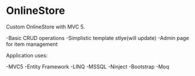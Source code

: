 # OnlineStore
Custom OnlineStore with MVC 5.

-Basic CRUD operations
-Simplistic template stlye(will update)
-Admin page for item management

Application uses:

-MVC5
-Entity Framework
-LINQ
-MSSQL
-Ninject
-Bootstrap
-Moq
